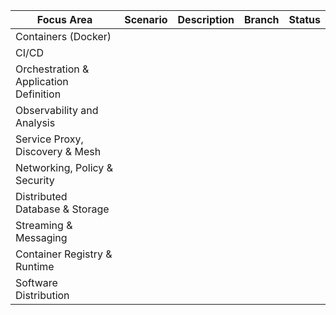 | Focus Area | Scenario | Description | Branch | Status |
|------------|----------|-------------|--------|--------|
| Containers (Docker) |||||
| CI/CD |||||
| Orchestration & Application Definition |||||
| Observability and Analysis |||||
| Service Proxy, Discovery & Mesh |||||
| Networking, Policy & Security |||||
| Distributed Database & Storage |||||
| Streaming & Messaging |||||
| Container Registry & Runtime |||||
| Software Distribution |||||